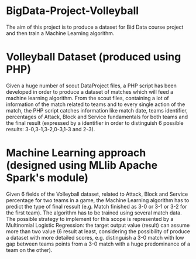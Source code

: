 # BigData-Project-Volleyball

The aim of this project is to produce a dataset for Bid Data course project and then train a Machine Learning algorithm. 

# Volleyball Dataset (produced using PHP)

Given a huge number of scout DataProject files, a PHP script has been developed in order to produce a dataset of matches which will feed a machine learning algorithm.
From the scout files, containing a lot of information of the match related to teams and to every single action of the match, the PHP script catches information like match date, teams identifier, percentages of Attack, Block and Service fundamentals for both teams and the final result (expressed by a identifier in order to distinguish 6 possible results: 3-0,3-1,3-2,0-3,1-3 and 2-3). 


# Machine Learning approach (designed using MLlib Apache Spark's module)

Given 6 fields of the Volleyball dataset, related to Attack, Block and Service percentage for two teams in a game, the Machine Learning algorithm has to predict the type of
final ressult (e.g. Match finished as 3-0 or 3-1 or 3-2 for the first team). 
The algorithm has to be trained using several match data. The possible strategy to implement for this scope is represented by a Multinomial Logistic Regression: 
the target output value (result) can assume more than two value (6 result at least, considering the possibility of produce a dataset with more detailed scores, e.g. distinguish a 3-0 match with low gap between teams points from a 3-0 match with a huge predominance of a team on the other). 
